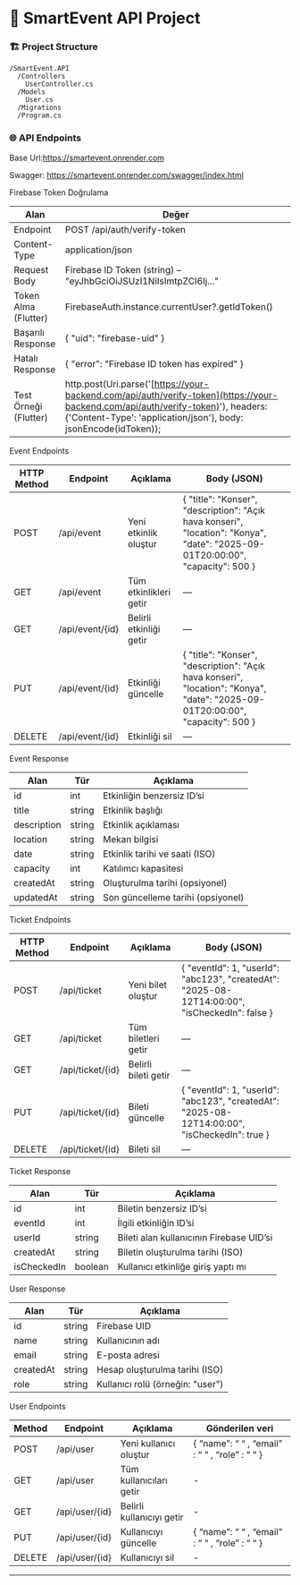 # 🚀 SmartEvent API Project

### 🏗️ Project Structure

```
/SmartEvent.API
  /Controllers
    UserController.cs
  /Models
    User.cs
  /Migrations
  /Program.cs

```

### 🌐 API Endpoints

Base Url:https://smartevent.onrender.com

Swagger: https://smartevent.onrender.com/swagger/index.html

Firebase Token Doğrulama

| Alan | Değer |
| --- | --- |
| Endpoint | POST /api/auth/verify-token |
| Content-Type | application/json |
| Request Body | Firebase ID Token (string) – "eyJhbGciOiJSUzI1NiIsImtpZCI6Ij..." |
| Token Alma (Flutter) | FirebaseAuth.instance.currentUser?.getIdToken() |
| Başarılı Response | { "uid": "firebase-uid" } |
| Hatalı Response | { "error": "Firebase ID token has expired" } |
| Test Örneği (Flutter) | http.post(Uri.parse('[https://your-backend.com/api/auth/verify-token](https://your-backend.com/api/auth/verify-token)'), headers: {'Content-Type': 'application/json'}, body: jsonEncode(idToken)); |

Event Endpoints

| HTTP Method | Endpoint | Açıklama | Body (JSON) |
| --- | --- | --- | --- |
| POST | /api/event | Yeni etkinlik oluştur | { "title": "Konser", "description": "Açık hava konseri", "location": "Konya", "date": "2025-09-01T20:00:00", "capacity": 500 } |
| GET | /api/event | Tüm etkinlikleri getir | — |
| GET | /api/event/{id} | Belirli etkinliği getir | — |
| PUT | /api/event/{id} | Etkinliği güncelle | { "title": "Konser", "description": "Açık hava konseri", "location": "Konya", "date": "2025-09-01T20:00:00", "capacity": 500 } |
| DELETE | /api/event/{id} | Etkinliği sil | — |

Event Response

| Alan | Tür | Açıklama |
| --- | --- | --- |
| id | int | Etkinliğin benzersiz ID’si |
| title | string | Etkinlik başlığı |
| description | string | Etkinlik açıklaması |
| location | string | Mekan bilgisi |
| date | string | Etkinlik tarihi ve saati (ISO) |
| capacity | int | Katılımcı kapasitesi |
| createdAt | string | Oluşturulma tarihi (opsiyonel) |
| updatedAt | string | Son güncelleme tarihi (opsiyonel) |

Ticket Endpoints

| HTTP Method | Endpoint | Açıklama | Body (JSON) |
| --- | --- | --- | --- |
| POST | /api/ticket | Yeni bilet oluştur | { "eventId": 1, "userId": "abc123", "createdAt": "2025-08-12T14:00:00", "isCheckedIn": false } |
| GET | /api/ticket | Tüm biletleri getir | — |
| GET | /api/ticket/{id} | Belirli bileti getir | — |
| PUT | /api/ticket/{id} | Bileti güncelle | { "eventId": 1, "userId": "abc123", "createdAt": "2025-08-12T14:00:00", "isCheckedIn": true } |
| DELETE | /api/ticket/{id} | Bileti sil | — |

Ticket Response

| Alan | Tür | Açıklama |
| --- | --- | --- |
| id | int | Biletin benzersiz ID’si |
| eventId | int | İlgili etkinliğin ID’si |
| userId | string | Bileti alan kullanıcının Firebase UID’si |
| createdAt | string | Biletin oluşturulma tarihi (ISO) |
| isCheckedIn | boolean | Kullanıcı etkinliğe giriş yaptı mı |

User Response

| Alan | Tür | Açıklama |
| --- | --- | --- |
| id | string | Firebase UID |
| name | string | Kullanıcının adı |
| email | string | E-posta adresi |
| createdAt | string | Hesap oluşturulma tarihi (ISO) |
| role | string | Kullanıcı rolü (örneğin: "user") |

User Endpoints

| Method | Endpoint | Açıklama | Gönderilen veri |
| --- | --- | --- | --- |
| POST | /api/user | Yeni kullanıcı oluştur | {  “name”: “ “ ,  “email” :  “  “ ,  “role” :  “ “ } |
| GET | /api/user | Tüm kullanıcıları getir | - |
| GET | /api/user/{id} | Belirli kullanıcıyı getir | - |
| PUT | /api/user/{id} | Kullanıcıyı güncelle | {  “name”: “ “ ,  “email” :  “  “ ,  “role” :  “ “ } |
| DELETE | /api/user/{id} | Kullanıcıyı sil | - |

---
